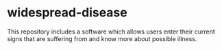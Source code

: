 # widespread-disease
This repository includes a software which allows users enter their current signs that are suffering from and know more about possible illness.
